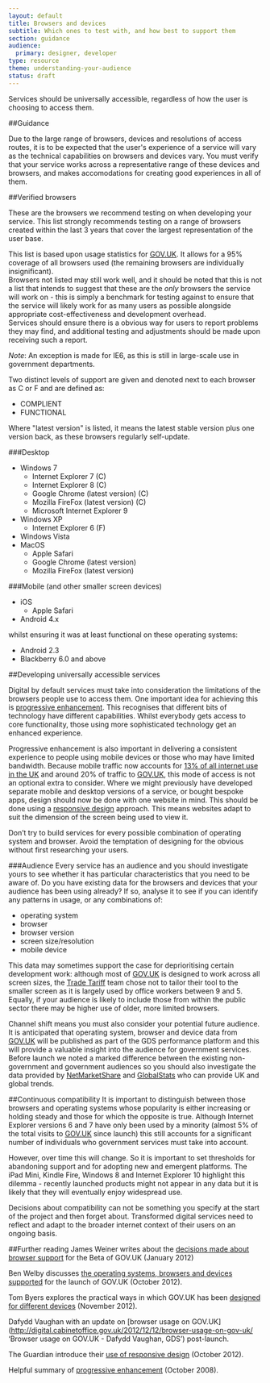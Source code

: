 ```yaml
---
layout: default
title: Browsers and devices
subtitle: Which ones to test with, and how best to support them
section: guidance
audience: 
  primary: designer, developer
type: resource
theme: understanding-your-audience
status: draft
---
```


Services should be universally accessible, regardless of how the user is choosing to access them.

##Guidance

Due to the large range of browsers, devices and resolutions of access routes, it is to be expected that the user's experience of a service will vary as the technical capabilities on browsers and devices vary. You must verify that your service works across a representative range of these devices and browsers, and makes accomodations for creating good experiences in all of them.

##Verified browsers 

These are the browsers we recommend testing on when developing your service.  This list strongly recommends testing on a range of browsers created within the last 3 years that cover the largest representation of the user base.  

This list is based upon usage statistics for [GOV.UK](www.gov.uk).  It allows for a 95% coverage of all browsers used (the remaining browsers are individually insignificant).  
Browsers not listed may still work well, and it should be noted that this is not a list that intends to suggest that these are the *only* browsers the service will work on - this is simply a benchmark for testing against to ensure that the service will likely work for as many users as possible alongside appropriate cost-effectiveness and development overhead.  
Services should ensure there is a obvious way for users to report problems they may find, and additional testing and adjustments should be made upon receiving such a report.

*Note*: An exception is made for IE6, as this is still in large-scale use in government departments.

Two distinct levels of support are given and denoted next to each browser as C or F and are defined as:
* COMPLIENT
* FUNCTIONAL

Where "latest version" is listed, it means the latest stable version plus one version back, as these browsers regularly self-update.

###Desktop
* Windows 7
  * Internet Explorer 7 (C)
  * Internet Explorer 8 (C)
  * Google Chrome (latest version) (C)
  * Mozilla FireFox (latest version) (C)
  * Microsoft Internet Explorer 9
* Windows XP
  * Internet Explorer 6 (F)
* Windows Vista
* MacOS
  * Apple Safari
  * Google Chrome (latest version)
  * Mozilla FireFox (latest version)

###Mobile (and other smaller screen devices)
* iOS
  * Apple Safari
* Android 4.x

whilst ensuring it was at least functional on these operating systems:
* Android 2.3
* Blackberry 6.0 and above


##Developing universally accessible services

Digital by default services must take into consideration the limitations of the browsers people use to access them. One important idea for achieving this is [progressive enhancement](http://en.wikipedia.org/wiki/Progressive_enhancement 'Progressive enhancement - Wikipedia'). This recognises that different bits of technology have different capabilities. Whilst everybody gets access to core functionality, those using more sophisticated technology get an enhanced experience.

Progressive enhancement is also important in delivering a consistent experience to people using mobile devices or those who may have limited bandwidth. Because mobile traffic now accounts for [13% of all internet use in the UK](http://gs.statcounter.com/#mobile_vs_desktop-GB-monthly-201211-201211-bar 'Mobile vs Desktop in United Kingdom on November 2012 | Statcounter Global Stats') and around 20% of traffic to [GOV.UK](www.gov.uk), this mode of access is not an optional extra to consider. Where we might previously have developed separate mobile and desktop versions of a service, or bought bespoke apps, design should now be done with one website in mind. This should be done using a [responsive design](http://en.wikipedia.org/wiki/Responsive_design 'Responsive Web Design - Wikipedia') approach. This means websites adapt to suit the dimension of the screen being used to view it.

Don’t try to build services for every possible combination of operating system and browser. Avoid the temptation of designing for the obvious without first researching your users.

###Audience
Every service has an audience and you should investigate yours to see whether it has particular characteristics that you need to be aware of. Do you have existing data for the browsers and devices that your audience has been using already? If so, analyse it to see if you can identify any patterns in usage, or any combinations of:
* operating system  
* browser
* browser version
* screen size/resolution
* mobile device

This data may sometimes support the case for deprioritising certain development work: although most of [GOV.UK](www.gov.uk) is designed to work across all screen sizes, the [Trade Tariff](https://www.gov.uk/trade-tariff) team chose not to tailor their tool to the smaller screen as it is largely used by office workers between 9 and 5. Equally, if your audience is likely to include those from within the public sector there may be higher use of older, more limited browsers.

Channel shift means you must also consider your potential future audience. It is anticipated that operating system, browser and device data from [GOV.UK](www.gov.uk) will be published as part of the GDS performance platform and this will provide a valuable insight into the audience for government services. Before launch we noted a marked difference between the existing non-government and government audiences so you should also investigate the data provided by [NetMarketShare](http://www.netmarketshare.com 'NetMarketShare') and [GlobalStats](http://gs.statcounter.com 'Statcounter GlobalStats') who can provide UK and global trends.


##Continuous compatibility
It is important to distinguish between those browsers and operating systems whose popularity is either increasing or holding steady and those for which the opposite is true. Although Internet Explorer versions 6 and 7 have only been used by a minority (almost 5% of the total visits to [GOV.UK](www.gov.uk) since launch) this still accounts for a significant number of individuals who government services must take into account. 

However, over time this will change. So it is important to set thresholds for abandoning support and for adopting new and emergent platforms. The iPad Mini, Kindle Fire, Windows 8 and Internet Explorer 10 highlight this dilemma - recently launched products might not appear in any data but it is likely that they will eventually enjoy widespread use. 

Decisions about compatibility can not be something you specify at the start of the project and then forget about. Transformed digital services need to reflect and adapt to the broader internet context of their users on an ongoing basis.

##Further reading
James Weiner writes about the [decisions made about browser support](http://digital.cabinetoffice.gov.uk/2012/01/25/support-for-browsers/ 'Support for browsers - James Weiner, GDS') for the Beta of GOV.UK (January 2012)

Ben Welby discusses [the operating systems, browsers and devices supported](http://digital.cabinetoffice.gov.uk/2012/10/11/what-devices-are-we-supporting-at-launch-and-why/ 'What devices are we supporting at launch, and why? - Ben Welby, GDS') for the launch of GOV.UK (October 2012).

Tom Byers explores the practical ways in which GOV.UK has been [designed for different devices](http://digital.cabinetoffice.gov.uk/2012/11/02/designing-for-different-devices/ 'Designing for different devices - Tom Byers, GDS') (November 2012).

Dafydd Vaughan with an update on [browser usage on GOV.UK](http://digital.cabinetoffice.gov.uk/2012/12/12/browser-usage-on-gov-uk/ ‘Browser usage on GOV.UK - Dafydd Vaughan, GDS’) post-launch.

The Guardian introduce their [use of responsive design](http://www.guardian.co.uk/help/developer-blog/2012/oct/18/responsive-design-guardian-introduction 'Responsive design at the Guardian: an introduction') (October 2012).

Helpful summary of [progressive enhancement](http://www.alistapart.com/articles/understandingprogressiveenhancement/ 'Understanding progressive enhancement') (October 2008).

